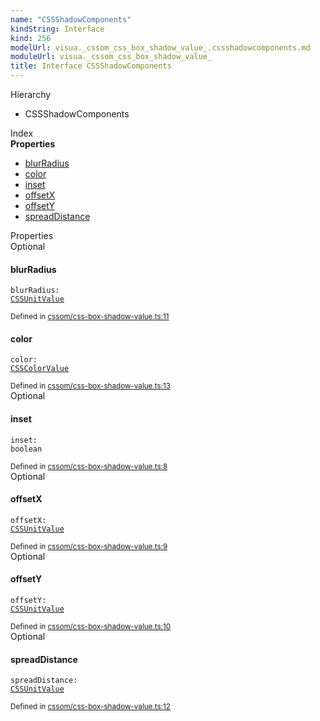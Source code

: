```yaml
---
name: "CSSShadowComponents"
kindString: Interface
kind: 256
modelUrl: visua._cssom_css_box_shadow_value_.cssshadowcomponents.md
moduleUrl: visua._cssom_css_box_shadow_value_
title: Interface CSSShadowComponents
---
```



<section class="pt-2 tsd-panel tsd-hierarchy">
<div class="lead">Hierarchy</div>
<ul class="pl-3 tsd-hierarchy list-style-initial">
<li>
<span class="target">CSSShadowComponents</span>

</li>
</ul>

</section>





<section >
<div class="lead pb-2">Index</div>
<section class="tsd-panel tsd-index-panel">
<div class="tsd-index-content">
<section class="tsd-index-section ">
<strong>Properties</strong>
<ul>
<li class=""><a href=".visua._cssom_css_box_shadow_value_.cssshadowcomponents/#blurradius" class="tsd-kind-icon">blur<wbr>Radius</a></li>
<li class=""><a href=".visua._cssom_css_box_shadow_value_.cssshadowcomponents/#color" class="tsd-kind-icon">color</a></li>
<li class=""><a href=".visua._cssom_css_box_shadow_value_.cssshadowcomponents/#inset" class="tsd-kind-icon">inset</a></li>
<li class=""><a href=".visua._cssom_css_box_shadow_value_.cssshadowcomponents/#offsetx" class="tsd-kind-icon">offsetX</a></li>
<li class=""><a href=".visua._cssom_css_box_shadow_value_.cssshadowcomponents/#offsety" class="tsd-kind-icon">offsetY</a></li>
<li class=""><a href=".visua._cssom_css_box_shadow_value_.cssshadowcomponents/#spreaddistance" class="tsd-kind-icon">spread<wbr>Distance</a></li>
</ul>
</section>
</div>
</section>
</section>
<section>
<div class="lead">Properties</div>
<section class="pb-4 pt-2 ">
<div class="d-flex flex-row">
<div class="h4 pr-1"><span class="badge badge-primary">Optional</span></div>
<h4 id="blurradius">blur<wbr>Radius</h4>
</div>

<code class="tsd-signature tsd-kind-icon">blur<wbr>Radius<span class="tsd-signature-symbol">:</span> <a href=".visua._cssom_css_unit_value_.cssunitvalue/" class="tsd-signature-type">CSSUnitValue</a></code>

<aside class="tsd-sources pb-2">
<div class="d-flex flex-column">
<small class="text-muted">Defined in <a href="https://github.com/umbopepato/visua/blob/dbefde1/src/cssom/css-box-shadow-value.ts#L11">cssom/css-box-shadow-value.ts:11</a></small>
</div>
</aside>




</section>
<section class="pb-4 pt-2 ">
<div class="d-flex flex-row">

<h4 id="color">color</h4>
</div>

<code class="tsd-signature tsd-kind-icon">color<span class="tsd-signature-symbol">:</span> <a href=".visua._cssom_css_color_value_.csscolorvalue/" class="tsd-signature-type">CSSColorValue</a></code>

<aside class="tsd-sources pb-2">
<div class="d-flex flex-column">
<small class="text-muted">Defined in <a href="https://github.com/umbopepato/visua/blob/dbefde1/src/cssom/css-box-shadow-value.ts#L13">cssom/css-box-shadow-value.ts:13</a></small>
</div>
</aside>




</section>
<section class="pb-4 pt-2 ">
<div class="d-flex flex-row">
<div class="h4 pr-1"><span class="badge badge-primary">Optional</span></div>
<h4 id="inset">inset</h4>
</div>

<code class="tsd-signature tsd-kind-icon">inset<span class="tsd-signature-symbol">:</span> <span class="tsd-signature-type">boolean</span></code>

<aside class="tsd-sources pb-2">
<div class="d-flex flex-column">
<small class="text-muted">Defined in <a href="https://github.com/umbopepato/visua/blob/dbefde1/src/cssom/css-box-shadow-value.ts#L8">cssom/css-box-shadow-value.ts:8</a></small>
</div>
</aside>




</section>
<section class="pb-4 pt-2 ">
<div class="d-flex flex-row">
<div class="h4 pr-1"><span class="badge badge-primary">Optional</span></div>
<h4 id="offsetx">offsetX</h4>
</div>

<code class="tsd-signature tsd-kind-icon">offsetX<span class="tsd-signature-symbol">:</span> <a href=".visua._cssom_css_unit_value_.cssunitvalue/" class="tsd-signature-type">CSSUnitValue</a></code>

<aside class="tsd-sources pb-2">
<div class="d-flex flex-column">
<small class="text-muted">Defined in <a href="https://github.com/umbopepato/visua/blob/dbefde1/src/cssom/css-box-shadow-value.ts#L9">cssom/css-box-shadow-value.ts:9</a></small>
</div>
</aside>




</section>
<section class="pb-4 pt-2 ">
<div class="d-flex flex-row">
<div class="h4 pr-1"><span class="badge badge-primary">Optional</span></div>
<h4 id="offsety">offsetY</h4>
</div>

<code class="tsd-signature tsd-kind-icon">offsetY<span class="tsd-signature-symbol">:</span> <a href=".visua._cssom_css_unit_value_.cssunitvalue/" class="tsd-signature-type">CSSUnitValue</a></code>

<aside class="tsd-sources pb-2">
<div class="d-flex flex-column">
<small class="text-muted">Defined in <a href="https://github.com/umbopepato/visua/blob/dbefde1/src/cssom/css-box-shadow-value.ts#L10">cssom/css-box-shadow-value.ts:10</a></small>
</div>
</aside>




</section>
<section class="pb-4 pt-2 ">
<div class="d-flex flex-row">
<div class="h4 pr-1"><span class="badge badge-primary">Optional</span></div>
<h4 id="spreaddistance">spread<wbr>Distance</h4>
</div>

<code class="tsd-signature tsd-kind-icon">spread<wbr>Distance<span class="tsd-signature-symbol">:</span> <a href=".visua._cssom_css_unit_value_.cssunitvalue/" class="tsd-signature-type">CSSUnitValue</a></code>

<aside class="tsd-sources pb-2">
<div class="d-flex flex-column">
<small class="text-muted">Defined in <a href="https://github.com/umbopepato/visua/blob/dbefde1/src/cssom/css-box-shadow-value.ts#L12">cssom/css-box-shadow-value.ts:12</a></small>
</div>
</aside>




</section>
</section>
